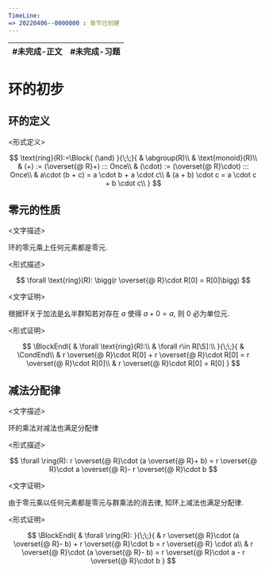 ```yaml
---
TimeLine: 
=> 20220406--0000000 : 章节已创建
---
```

| #未完成-正文 | #未完成-习题 |
| ------------ | ------------ |

# 环的初步

## 环的定义

\<形式定义\>

$$
\text{ring}(R):=\Block{
    (\and)
}{\;\;}{
    & \abgroup(R)\\
    & \text{monoid}(R)\\
    & (+) := (\overset{@ R}+) ::: Once\\
    & (\cdot) := (\overset{@ R}\cdot) ::: Once\\
    & a\cdot (b + c) = a \cdot b + a \cdot c\\
    & (a + b) \cdot c = a \cdot c + b \cdot c\\
}
$$

## 零元的性质

\<文字描述\>

环的零元乘上任何元素都是零元. 


\<形式描述\>

$$
\forall \text{ring}(R): \bigg(r \overset{@ R}\cdot R[0] = R[0]\bigg)
$$

\<文字证明\>

根据环关于加法是幺半群知若对存在 $a$ 使得 $a+0=a$, 则 $0$ 必为单位元. 

\<形式证明\>

$$
\BlockEndl{
    & \forall \text{ring}(R):\\
    & \forall r\in R[\S]:\\
}{\;\;}{
    & \CondEnd\\
    & r \overset{@ R}\cdot R[0] + r \overset{@ R}\cdot R[0] 
    = r \overset{@ R}\cdot R[0]\\
    & r \overset{@ R}\cdot R[0] = R[0]
}
$$

## 减法分配律

\<文字描述\>

环的乘法对减法也满足分配律

\<形式描述\>

$$
\forall \ring(R): r \overset{@ R}\cdot (a \overset{@ R}+ b) = r \overset{@ R}\cdot a \overset{@ R}- r \overset{@ R}\cdot b
$$

\<文字证明\>

由于零元乘以任何元素都是零元与群乘法的消去律, 知环上减法也满足分配律. 

\<形式证明\>

$$
\BlockEndl{
    & \forall \ring(R):
}{\;\;}{
    & r \overset{@ R}\cdot (a \overset{@ R}- b) + r \overset{@ R}\cdot b  = r \overset{@ R} \cdot a\\
    & r \overset{@ R}\cdot (a \overset{@ R}- b) = r \overset{@ R}\cdot a - r \overset{@ R}\cdot b
}
$$